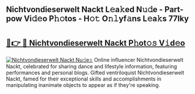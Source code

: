 ## Nichtvondieserwelt Nackt L𝚎a𝚔ed N𝚞𝚍e - Part-pow Vi𝚍𝚎o P𝚑𝚘tos - H𝚘𝚝 O𝚗𝚕yf𝚊ns L𝚎a𝚔s 77lky

# <h2><a href="http://kf6kev.oniu.top/?m=Nichtvondieserwelt+Nackt">🔗👉 🔴 Nichtvondieserwelt Nackt P𝚑ot𝚘𝚜 V𝚒d𝚎o</a></h2>

[![Nichtvondieserwelt Nackt Nu𝚍e𝚜](https://i.imgur.com/0qMVB7G.gif)](http://kf6kev.oniu.top/?m=Nichtvondieserwelt+Nackt)
Online influencer Nichtvondieserwelt Nackt, celebrated for sharing dance and lifestyle information, featuring performances and personal blogs. Gifted ventriloquist Nichtvondieserwelt Nackt, famed for their exceptional skills and accomplishments in manipulating inanimate objects to appear as if they're speaking.  
